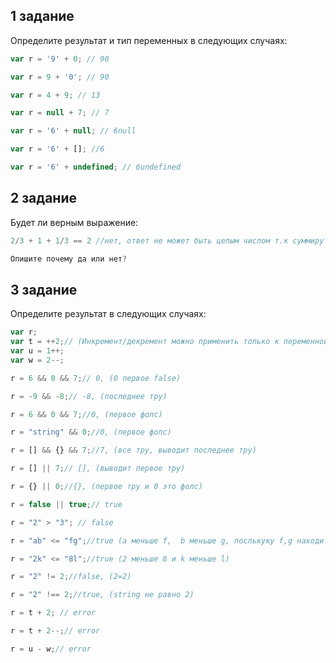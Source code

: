 ## 1 задание

Определите результат и тип переменных в следующих случаях:

```javascript
var r = '9' + 0; // 90

var r = 9 + '0'; // 90

var r = 4 + 9; // 13

var r = null + 7; // 7

var r = '6' + null; // 6null

var r = '6' + []; //6

var r = '6' + undefined; // 6undefined
```

## 2 задание

Будет ли верным  выражение:

```javascript
2/3 + 1 + 1/3 == 2 //нет, ответ не может быть целым числом т.к суммирутся переодические дроби

Опишите почему да или нет?
```

## 3 задание

Определите результат в следующих случаях:

```javascript
var r;
var t = ++2;// (Инкремент/декремент можно применить только к переменной. Код 5++ даст ошибку. https://learn.javascript.ru/operators)
var u = 1++;
var w = 2--;

r = 6 && 0 && 7;// 0, (0 первое false)

r = -9 && -8;// -8, (последнее тру)

r = 6 && 0 && 7;//0, (первое фолс)

r = "string" && 0;//0, (первое фолс)

r = [] && {} && 7;//7, (все тру, выводит последнее тру)

r = [] || 7;// [], (выводит первое тру)

r = {} || 0;//{}, (первое тру и 0 это фолс)

r = false || true;// true

r = "2" > "3"; // false

r = "ab" <= "fg";//true (a меньше f,  b меньше g, послькуку f,g находится дальше в таблице ascii)

r = "2k" <= "8l";//true (2 меньше 8 и k меньше l)

r = "2" != 2;//false, (2=2)

r = "2" !== 2;//true, (string не равно 2)

r = t + 2; // error

r = t + 2--;// error

r = u - w;// error
```
